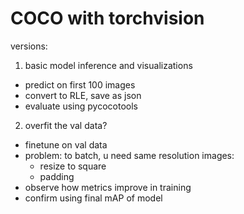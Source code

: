 # COCO with torchvision

versions:
1. basic model inference and visualizations
  - predict on first 100 images
  - convert to RLE, save as json
  - evaluate using pycocotools

2. overfit the val data?
  - finetune on val data
  - problem: to batch, u need same resolution images:
    - resize to square
    - padding
  - observe how metrics improve in training
  - confirm using final mAP of model